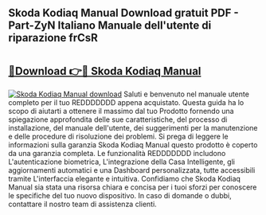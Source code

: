 ## Skoda Kodiaq Manual Download gratuit PDF - Part-ZyN Italiano Manuale dell'utente di riparazione frCsR

# <h2><a href="http://dfelxv.blite.top/?on=Skoda+Kodiaq+Manual">🔗Download 👉🔴 Skoda Kodiaq Manual</a></h2>

[![Skoda Kodiaq Manual download](https://i.imgur.com/lujVjoI.png)](http://dfelxv.blite.top/?on=Skoda+Kodiaq+Manual)
Saluti e benvenuto nel manuale utente completo per il tuo REDDDDDDD appena acquistato. Questa guida ha lo scopo di aiutarti a ottenere il massimo dal tuo Prodotto fornendo una spiegazione approfondita delle sue caratteristiche, del processo di installazione, del manuale dell'utente, dei suggerimenti per la manutenzione e delle procedure di risoluzione dei problemi. Si prega di leggere le informazioni sulla garanzia Skoda Kodiaq Manual questo prodotto è coperto da una garanzia completa. Le funzionalità REDDDDDDD includono L'autenticazione biometrica, L'integrazione della Casa Intelligente, gli aggiornamenti automatici e una Dashboard personalizzata, tutte accessibili tramite L'interfaccia elegante e intuitiva. Confidiamo che Skoda Kodiaq Manual sia stata una risorsa chiara e concisa per i tuoi sforzi per conoscere le specifiche del tuo nuovo dispositivo. In caso di domande o dubbi, contattare il nostro team di assistenza clienti.
